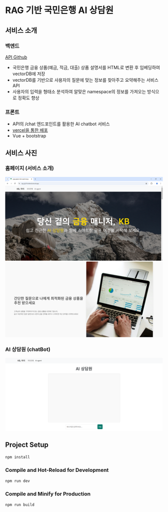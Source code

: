 # RAG 기반 국민은행 AI 상담원
## 서비스 소개
### 백엔드
[API Github](https://github.com/BangSungjoon/RAG_pjt_backend)
- 국민은행 금융 상품(예금, 적금, 대출) 상품 설명서를 HTML로 변환 후 임베딩하여 vectorDB에 저장
- vectorDB를 기반으로 사용자의 질문에 맞는 정보를 찾아주고 요약해주는 서비스 API
- 사용자의 입력을 형태소 분석하여 알맞은 namespace의 정보를 가져오는 방식으로 정확도 향상
### 프론트
- API의 /chat 엔드포인트를 활용한 AI chatbot 서비스
- [vercel을 통한 배포](https://rag-pjt-frontend.vercel.app/)
- Vue + bootstrap
## 서비스 사진
### 홈페이지 (서비스 소개)
![홈페이지](./images/homebanner.png)
![서비스 소개](./images/introduce.png)
### AI 상담원 (chatBot)
![챗봇](./images/chat.png)
## Project Setup

```sh
npm install
```

### Compile and Hot-Reload for Development

```sh
npm run dev
```

### Compile and Minify for Production

```sh
npm run build
```
